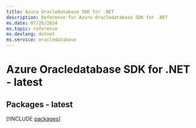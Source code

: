 ```yaml
---
title: Azure Oracledatabase SDK for .NET
description: Reference for Azure Oracledatabase SDK for .NET
ms.date: 07/26/2024
ms.topic: reference
ms.devlang: dotnet
ms.service: oracledatabase
---
```

# Azure Oracledatabase SDK for .NET - latest
## Packages - latest
[!INCLUDE [packages](oracledatabase-index.md)]